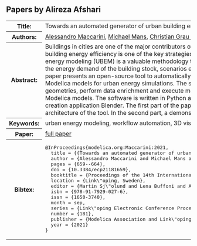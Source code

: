 ## Papers by Alireza Afshari
<table><tr><th>Title:</th>
<td>Towards an automated generator of urban building energy loads from 3D building models</td>
</tr>
<tr><th>Authors:</th>
<td>
<a href="/proceedings/authors/AlessandroMaccarini">Alessandro Maccarini</a>, <a href="/proceedings/authors/MichaelMans">Michael Mans</a>, <a href="/proceedings/authors/ChristianGrauSorensen">Christian Grau Sørensen</a> and <a href="/proceedings/authors/AlirezaAfshari">Alireza Afshari</a></td>
</tr>
<tr><th>Abstract:</th>
<td>Buildings in cities are one of the major contributors of  carbon emissions worldwide. Thus improving building energy efficiency is one of the key strategies towards sustainable urbanization. Urban building energy modeling (UBEM) is a valuable methodology to tackle these challenges, as it provides users with the energy demand of the building stock, scenarios evaluation, peak loads and other useful analyses. This paper presents an open-source tool to automatically convert 3D building models into ready-to-run Modelica models for urban energy simulations. The software enables users to create 3D building geometries, perform data enrichment and execute model generation of ready-to-run reduced order Modelica models. The software is written in Python and it has been developed as an add-on for the 3D creation application Blender. The first part of the paper describes the general approach and the architecture of the tool. In the second part, a demonstration of the tool’s capabilities is illustrated</td></tr>
<tr><th>Keywords:</th>
<td>urban energy modeling, workflow automation, 3D visual editing, Modelica code generation</td></tr>
<tr><th>Paper:</th>
<td><a href="https://doi.org/10.3384/ecp21181659">full paper</a></td>
</tr>
<tr><th>Bibtex:</th>
<td><pre>
@InProceedings{modelica.org:Maccarini:2021,
  title = {{Towards an automated generator of urban building energy loads from 3D building models}},
  author = {Alessandro Maccarini and Michael Mans and Christian Grau S{\o}rensen and Alireza Afshari},
  pages = {659--664},
  doi = {10.3384/ecp21181659},
  booktitle = {Proceedings of the 14th International Modelica Conference},
  location = {Link\&quot;oping, Sweden},
  editor = {Martin Sj\&quot;olund and Lena Buffoni and Adrian Pop and Lennart Ochel},
  isbn = {978-91-7929-027-6},
  issn = {1650-3740},
  month = sep,
  series = {Link\&quot;oping Electronic Conference Proceedings},
  number = {181},
  publisher = {Modelica Association and Link\&quot;oping University Electronic Press},
  year = {2021}
}
</pre></td></tr>
</table><br>
